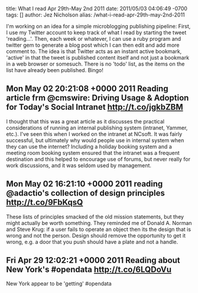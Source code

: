 title: What I read Apr 29th-May 2nd 2011
date: 2011/05/03 04:06:49 -0700
tags: []
author: Jez Nicholson
alias: /what-i-read-apr-29th-may-2nd-2011

I'm working on an idea for a simple microblogging publishing pipeline: First, I use my Twitter account to keep track of what I read by starting the tweet 'reading...'. Then, each week or whatever, I can use a ruby program and twitter gem to generate a blog post which I can then edit and add more comment to. The idea is that Twitter acts as an instant active bookmark, 'active' in that the tweet is published content itself and not just a bookmark in a web browser or somesuch. There is no 'todo' list, as the items on the list have already been published. Bingo!

<h2>Mon May 02 20:21:08 +0000 2011 Reading article frm @cmswire: Driving Usage &amp; Adoption for Today's Social Intranet <a href="http://t.co/jgkbZBM">http://t.co/jgkbZBM</a></h2>

I thought that this was a great article as it discusses the practical considerations of running an internal publishing system (intranet, Yammer, etc.). I've seen this when I worked on the intranet at NCsoft. It was fairly successful, but ultimately why would people use in internal system when they can use the internet? Including a holiday booking system and a meeting room booking system ensured that the intranet was a frequent destination and this helped to encourage use of forums, but never really for work discussions, and it was seldom used by management.

<h2>Mon May 02 16:21:10 +0000 2011 reading @adactio's collection of design principles <a href="http://t.co/9FbKqsQ">http://t.co/9FbKqsQ</a></h2>
These lists of principles smacked of the old mission statements, but they might actually be worth something. They reminded me of Donald A. Norman and Steve Krug: if a user fails to operate an object then its the design that is wrong and not the person. Design should remove the opportunity to get it wrong, e.g. a door that you push should have a plate and not a handle.

<h2>Fri Apr 29 12:02:21 +0000 2011 Reading about New York's #opendata <a href="http://t.co/6LQDoVu">http://t.co/6LQDoVu</a></h2>
New York appear to be 'getting' #opendata
